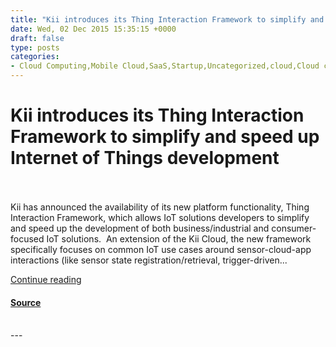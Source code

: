 ```yaml
---
title: "Kii introduces its Thing Interaction Framework to simplify and speed up Internet of Things development"
date: Wed, 02 Dec 2015 15:35:15 +0000
draft: false
type: posts
categories: 
- Cloud Computing,Mobile Cloud,SaaS,Startup,Uncategorized,cloud,Cloud computing,cloud provider,Enterprise,Internet of Things,IoT
---
```

# Kii introduces its Thing Interaction Framework to simplify and speed up Internet of Things development

<br/>

<br/>
Kii has announced the availability of its new platform functionality, Thing Interaction Framework, which allows IoT solutions developers to simplify and speed up the development of both business/industrial and consumer-focused IoT solutions.  An extension of the Kii Cloud, the new framework specifically focuses on common IoT use cases around sensor-cloud-app interactions (like sensor state registration/retrieval, trigger-driven...

[Continue reading](https://cloudtimes.org/2015/12/02/kii-introduces-its-thing-interaction-framework-to-simplify-and-speed-up-internet-of-things-development/)

#### [Source](https://cloudtimes.org/2015/12/02/kii-introduces-its-thing-interaction-framework-to-simplify-and-speed-up-internet-of-things-development/)

<br/>
---
